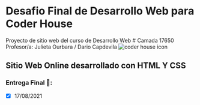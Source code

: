 # Desafio Final de Desarrollo Web para Coder House
Proyecto de sitio web del curso de Desarrollo Web # Camada 17650
Profesor/a: Julieta Ourbara / Dario Capdevila
![coder house icon](https://res.cloudinary.com/hdsqazxtw/image/upload/v1559681445/logo_coderhouse_3_bllxal.png)

## Sitio Web Online desarrollado con HTML Y CSS

### Entrega Final :memo::
 - [x] 17/08/2021
 

